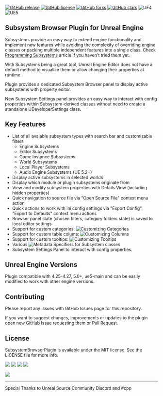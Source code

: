 [![GitHub release](https://img.shields.io/github/release/aquanox/SubsystemBrowserPlugin.svg)](https://github.com/aquanox/SubsystemBrowserPlugin/releases)
[![GitHub license](https://img.shields.io/github/license/aquanox/SubsystemBrowserPlugin)](https://github.com/aquanox/SubsystemBrowserPlugin/blob/main/LICENSE)
[![GitHub forks](https://img.shields.io/github/forks/aquanox/SubsystemBrowserPlugin)](https://github.com/aquanox/SubsystemBrowserPlugin/network)
[![GitHub stars](https://img.shields.io/github/stars/aquanox/SubsystemBrowserPlugin)](https://github.com/aquanox/SubsystemBrowserPlugin/stargazers)
![UE4](https://img.shields.io/badge/UE4-4.25+-lightgrey)
![UE5](https://img.shields.io/badge/UE5-5.0+-lightgrey)

## Subsystem Browser Plugin for Unreal Engine

Subsystems provide an easy way to extend engine functionality and implement new features while avoiding the complexity of overriding engine classes or packing multiple independent features into a single class.
Check [Programming Subsystems](https://dev.epicgames.com/documentation/en-us/unreal-engine/programming-subsystems-in-unreal-engine) article if you haven't tried them yet.

With Subsystems being a great tool, Unreal Engine Editor does not have a default method to visualize them or allow changing their properties at runtime.

Plugin provides a dedicated Subsystem Browser panel to display active subsystems with property editor.

New Subsystem Settings panel provides an easy way to interact with config properties within Subsystem-derived classes without need to create a standalone UDeveloperSettings class.

## Key Features

 * List of all avaiable subsystem types with search bar and customizable filters
   * Engine Subsystems
   * Editor Subsystems
   * Game Instance Subsystems
   * World Subsystems
   * Local Player Subsystems  
   * Audio Engine Subsystems  (UE 5.2+)
 * Display active subsystems in selected worlds
 * Display which module or plugin subsystems originate from
 * View and modify subsystem properties with Details View (including hidden properties)
 * Quick navigation to source file via "Open Source File" context menu action
 * Quick actions to work with ini config settings via "Export Config", "Export to Defaults" context menu actions
 * Browser panel state (chosen filters, category folders state) is saved to local editor settings
 * Support for custom categories: ![Customizing Categories](https://github.com/aquanox/SubsystemBrowserPlugin/wiki/Customizing-Categories)
 * Support for custom table colums: ![Customizing Columns](https://github.com/aquanox/SubsystemBrowserPlugin/wiki/Customizing-Columns)
 * Support for custom tooltips: ![Customizing Tooltips](https://github.com/aquanox/SubsystemBrowserPlugin/wiki/Customizing-Tooltips)
 * Various ![Metadata Specifiers](https://github.com/aquanox/SubsystemBrowserPlugin/wiki/Plugin-Metadata-Specifiers-Reference) for Subsystem classes
 * Subsystem Settings Panel to interact with config properties.
 
## Unreal Engine Versions

Plugin compatible with 4.25-4.27, 5.0+, ue5-main and can be easily modified to work with other engine versions.

## Contributing

Please report any issues with GitHub Issues page for this repository.

If you want to suggest changes, improvements or updates to the plugin open new GitHub Issue requesting them or Pull Request.

## License

SubsystemBrowserPlugin is available under the MIT license. See the LICENSE file for more info.

![](Images/UE4-Preview.png)
![](Images/UE4-Search.png)
![](Images/UE4-ContextMenu.png)
![](Images/UE4-ViewOptions.png)

![](Images/UE5-Preview.png)

---

Special Thanks to Unreal Source Community Discord and #cpp 

